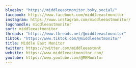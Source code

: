 ```yaml
---
bluesky: "https://middleeastmonitor.bsky.social/"
facebook: https://www.facebook.com/middleeastmonitor
instagram: https://www.instagram.com/middleeastmonitor/
logohandle: middleeastmonitor
sort: middleeastmonitor
threads: "https://www.threads.net/@middleeastmonitor"
tiktok: "https://www.tiktok.com/@middleeastmonitor"
title: Middle East Monitor
twitter: https://twitter.com/middleeastmnt
website: https://www.middleeastmonitor.com/
youtube: https://www.youtube.com/@MEMonitor
---
```


